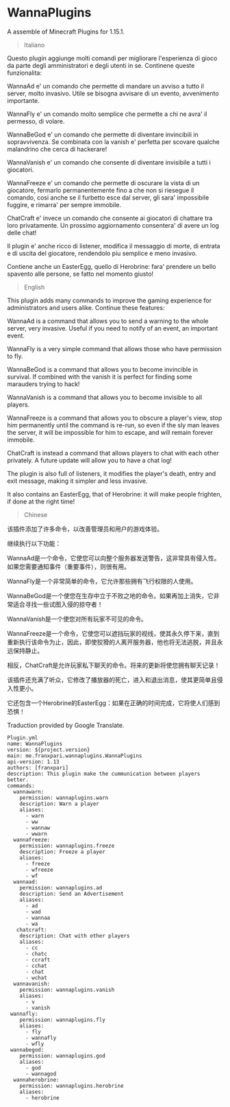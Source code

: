 # WannaPlugins
A assemble of Minecraft Plugins for 1.15.1.

> Italiano

Questo plugin aggiunge molti comandi per migliorare l'esperienza di gioco da parte degli amministratori e degli utenti in se.
Continene queste funzionalita:

  WannaAd e' un comando che permette di mandare un avviso a tutto il server, molto invasivo. Utile se bisogna avvisare di un evento, avvenimento importante.
  
  WannaFly e' un comando molto semplice che permette a chi ne avra' il permesso, di volare.
  
  WannaBeGod e' un comando che permette di diventare invincibili in sopravvivenza. Se combinata con la vanish e' perfetta per scovare qualche malandrino che cerca di hackerare!
  
  WannaVanish e' un comando che consente di diventare invisibile a tutti i giocatori.
  
  WannaFreeze e' un comando che permette di oscurare la vista di un giocatore, fermarlo permanentemente fino a che non si riesegue il comando, cosi anche se il furbetto esce dal server, gli sara' impossibile fuggire, e rimarra' per sempre immobile. 
  
  ChatCraft e' invece un comando che consente ai giocatori di chattare tra loro privatamente. Un prossimo aggiornamento consentera' di avere un log delle chat!
  
Il plugin e' anche ricco di listener, modifica il messaggio di morte, di entrata e di uscita del giocatore, rendendolo piu semplice e meno invasivo.

Contiene anche un EasterEgg, quello di Herobrine: fara' prendere un bello spavento alle persone, se fatto nel momento giusto!

> English

This plugin adds many commands to improve the gaming experience for administrators and users alike.
Continue these features:

  WannaAd is a command that allows you to send a warning to the whole server, very invasive. Useful if you need to notify of an event, an important event.
  
  WannaFly is a very simple command that allows those who have permission to fly.
  
  WannaBeGod is a command that allows you to become invincible in survival. If combined with the vanish it is perfect for finding some marauders trying to hack!
  
  WannaVanish is a command that allows you to become invisible to all players.
  
  WannaFreeze is a command that allows you to obscure a player's view, stop him permanently until the command is re-run, so even if the sly man leaves the server, it will be impossible for him to escape, and will remain forever immobile.
  
  ChatCraft is instead a command that allows players to chat with each other privately. A future update will allow you to have a chat log!
  
The plugin is also full of listeners, it modifies the player's death, entry and exit message, making it simpler and less invasive.

It also contains an EasterEgg, that of Herobrine: it will make people frighten, if done at the right time!

> Chinese

该插件添加了许多命令，以改善管理员和用户的游戏体验。

继续执行以下功能：

  WannaAd是一个命令，它使您可以向整个服务器发送警告，这非常具有侵入性。如果您需要通知事件（重要事件），则很有用。
  
  WannaFly是一个非常简单的命令，它允许那些拥有飞行权限的人使用。
  
  WannaBeGod是一个使您在生存中立于不败之地的命令。如果再加上消失，它非常适合寻找一些试图入侵的掠夺者！
  
  WannaVanish是一个使您对所有玩家不可见的命令。
  
  WannaFreeze是一个命令，它使您可以遮挡玩家的视线，使其永久停下来，直到重新执行该命令为止，因此，即使狡猾的人离开服务器，他也将无法逃脱，并且永远保持静止。
  
  相反，ChatCraft是允许玩家私下聊天的命令。将来的更新将使您拥有聊天记录！
  
该插件还充满了听众，它修改了播放器的死亡，进入和退出消息，使其更简单且侵入性更小。

它还包含一个Herobrine的EasterEgg：如果在正确的时间完成，它将使人们感到恐惧！

Traduction provided by Google Translate.
```
Plugin.yml
name: WannaPlugins
version: ${project.version}
main: me.franxpari.wannaplugins.WannaPlugins
api-version: 1.13
authors: [franxpari]
description: This plugin make the cummunication between players better.
commands:
  wannawarn:
    permission: wannaplugins.warn
    description: Warn a player
    aliases:
      - warn
      - ww
      - wannaw
      - wwarn
  wannafreeze:
    permission: wannaplugins.freeze
    description: Freeze a player
    aliases:
      - freeze
      - wfreeze
      - wf
  wannaad:
    permission: wannaplugins.ad
    description: Send an Advertisement
    aliases:
      - ad
      - wad
      - wannaa
      - wa
   chatcraft:
    description: Chat with other players
    aliases:
      - cc
      - chatc
      - ccraft
      - cchat
      - chat
      - wchat
  wannavanish:
    permission: wannaplugins.vanish
    aliases:
      - v
      - vanish
 wannafly:
    permission: wannaplugins.fly
    aliases:
      - fly
      - wannafly
      - wfly
 wannabegod:
    permission: wannaplugins.god
    aliases:
      - god
      - wannagod
  wannaherobrine:
    permission: wannaplugins.herobrine
    aliases:
      - herobrine
```
